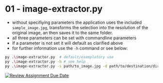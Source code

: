 # 01 - image-extractor.py
- without specifiying parameters the application uses the included `sample_image.jpg`, transforms the selection into the resolution of the original image, an then saves it to the same folder.
- all three parameters can be set with commandline parameters
- if a parameter is not set it will default as clarified above
- for further information use the `-h` command or see below:

```bash
py .\image-extractor.py  # default/exemplatory use
py .\image-extractor.py -h # see help
py .\image-extractor.py -s path/to_image.jpg -d path/to/destination/dir -r 400 200

```

[![Review Assignment Due Date](https://classroom.github.com/assets/deadline-readme-button-24ddc0f5d75046c5622901739e7c5dd533143b0c8e959d652212380cedb1ea36.svg)](https://classroom.github.com/a/pR29BhE5)
